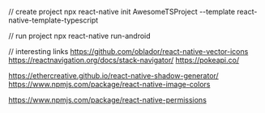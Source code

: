 // create project
npx react-native init AwesomeTSProject --template react-native-template-typescript

// run project
npx react-native run-android

// interesting links
https://github.com/oblador/react-native-vector-icons
https://reactnavigation.org/docs/stack-navigator/
https://pokeapi.co/

https://ethercreative.github.io/react-native-shadow-generator/
https://www.npmjs.com/package/react-native-image-colors

https://www.npmjs.com/package/react-native-permissions